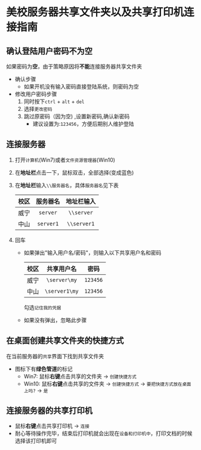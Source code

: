 # 美校服务器共享文件夹以及共享打印机连接指南

## 确认登陆用户密码不为空
如果密码为**空**，由于策略原因将**不能**连接服务器共享文件夹

* 确认步骤
  * 如果开机没有输入密码直接登陆系统，则密码为空
* 修改用户密码步骤
  1. 同时按下`ctrl` + `alt` + `del`
  2. 选择`更改密码`
  3. 跳过原密码（因为空) ,设置新密码,确认新密码
      * 建议设置为:`123456`，方便后期别人维护登陆

## 连接服务器
1. 打开`计算机`(Win7)或者`文件资源管理器`(Win10)
2. 在**地址栏**点击一下，鼠标双击，全部选择(变成蓝色)
3. 在**地址栏**输入`\\服务器名`，具体`服务器名`见下表

    | 校区 | 服务器名 | 地址栏输入 |
    | :--: | :--: | :--: |
    | 威宁 | `server` | `\\server` |
    | 中山 | `server1` | `\\server1` |
    
4. 回车

   * 如果弹出"输入用户名/密码"，则输入以下共享用户名和密码

     | 校区 | 共享用户名 | 密码 |
     | :--: | :--: | :--: |
     | 威宁 | `\server\my` | `123456` |
     | 中山 | `\server1\my` | `123456` | 

     勾选`记住我的凭据`

   * 如果没有弹出，忽略此步骤

## 在桌面创建共享文件夹的快捷方式
在当前服务器的`共享`界面下找到共享文件夹
* 图标下有**绿色管道**的标记
  * Win7: 鼠标**右键**点击共享的文件夹 -> `创建快捷方式`
  * Win10: 鼠标**右键**点击共享的文件夹  -> `创建快捷方式` -> `要把快捷方式放在桌面上吗?` -> `是`

## 连接服务器的共享打印机
* 鼠标**右键**点击共享打印机 -> `连接`
* 耐心等待操作完毕，结束后打印机就会出现在`设备和打印机中`，打印文档的时候选择该打印机即可


